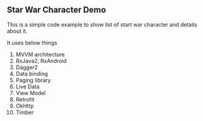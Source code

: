 ## Star War Character Demo

This is a simple code example to show list of start war character and details about it.

It uses below things
1. MVVM architecture
2. RxJava2, RxAndroid
3. Dagger2
4. Data binding
5. Paging library
6. Live Data
7. View Model
8. Retrofit
9. OkHttp
10. Timber